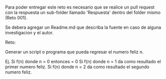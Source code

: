 Para poder entregar este reto es necesario que se realice un pull request con la respuesta un sub-folder llamado 'Respuesta' dentro del folder mismo (Reto 001).

Se debera agregar un Readme.md que describa la fuente en caso de alguna investigacion y el autor.

Reto:

Generar un script o programa que pueda regresar el numero feliz n. 

Ej. Si f(n) donde n = 0 entonces = 0
    Si f(n) donde n = 1 da como resultado el primer numero feliz.
    Si f(n) donde n = 2 da como resultado el segundo numero feliz.